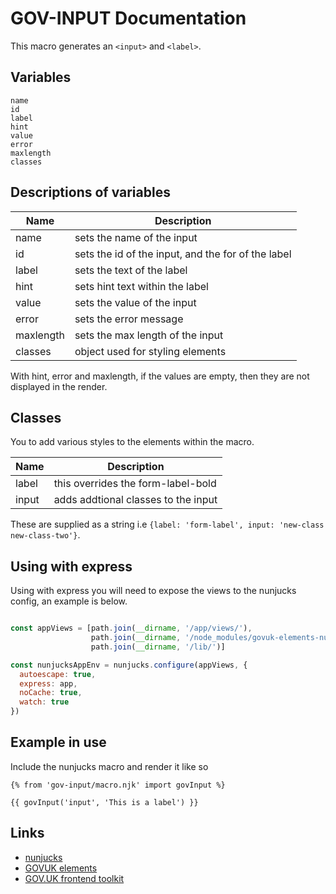# GOV-INPUT Documentation

This macro generates an `<input>` and `<label>`.

## Variables

```
name
id
label
hint
value
error
maxlength
classes
```

## Descriptions of variables

| Name          | Description                                                   |
| ------------- |---------------------------------------------------------------|
| name          | sets the name of the input                                    |
| id            | sets the id of the input, and the for of the label            |
| label         | sets the text of the label                                    |
| hint          | sets hint text within the label                               |
| value         | sets the value of the input                                   |
| error         | sets the error message                                        |
| maxlength     | sets the max length of the input                              |
| classes       | object used for styling elements                              |

With hint, error and maxlength, if the values are empty, then they are not displayed in the render.

## Classes

You to add various styles to the elements within the macro.

| Name          | Description                                                   |
| ------------- |---------------------------------------------------------------|
| label         | this overrides the form-label-bold                            |
| input         | adds addtional classes to the input                           |

These are supplied as a string i.e `{label: 'form-label', input: 'new-class new-class-two'}`.

## Using with express

Using with express you will need to expose the views to the nunjucks config, an example is below.

```javascript

const appViews = [path.join(__dirname, '/app/views/'),
                  path.join(__dirname, '/node_modules/govuk-elements-nunjucks/components/'),
                  path.join(__dirname, '/lib/')]

const nunjucksAppEnv = nunjucks.configure(appViews, {
  autoescape: true,
  express: app,
  noCache: true,
  watch: true
})
```

## Example in use
Include the nunjucks macro and render it like so

```
{% from 'gov-input/macro.njk' import govInput %}

{{ govInput('input', 'This is a label') }}
```

## Links

- [nunjucks](https://mozilla.github.io/nunjucks/)
- [GOVUK elements](https://github.com/alphagov/govuk_elements)
- [GOV.UK frontend toolkit](https://github.com/alphagov/govuk_frontend_toolkit)
